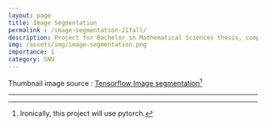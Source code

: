 ```yaml
---
layout: page
title: Image Segmentation
permalink : /image-segmentation-21fall/
description: Project for Bachelor in Mathematical Sciences thesis, comparing DL/pre-DL image segmentation methods
img: /assets/img/image-segmentation.png
importance: 1
category: SNU
---
```


Thumbnail image source : [Tensorflow Image segmentation](https://www.tensorflow.org/tutorials/images/segmentation?hl=ko)[^1]


------

[^1]: Ironically, this project will use pytorch.